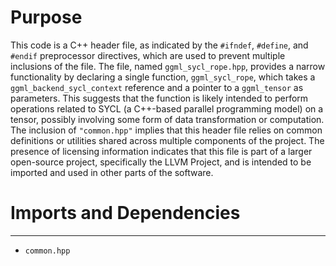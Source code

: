 # Purpose
This code is a C++ header file, as indicated by the `#ifndef`, `#define`, and `#endif` preprocessor directives, which are used to prevent multiple inclusions of the file. The file, named `ggml_sycl_rope.hpp`, provides a narrow functionality by declaring a single function, `ggml_sycl_rope`, which takes a `ggml_backend_sycl_context` reference and a pointer to a `ggml_tensor` as parameters. This suggests that the function is likely intended to perform operations related to SYCL (a C++-based parallel programming model) on a tensor, possibly involving some form of data transformation or computation. The inclusion of `"common.hpp"` implies that this header file relies on common definitions or utilities shared across multiple components of the project. The presence of licensing information indicates that this file is part of a larger open-source project, specifically the LLVM Project, and is intended to be imported and used in other parts of the software.
# Imports and Dependencies

---
- `common.hpp`


